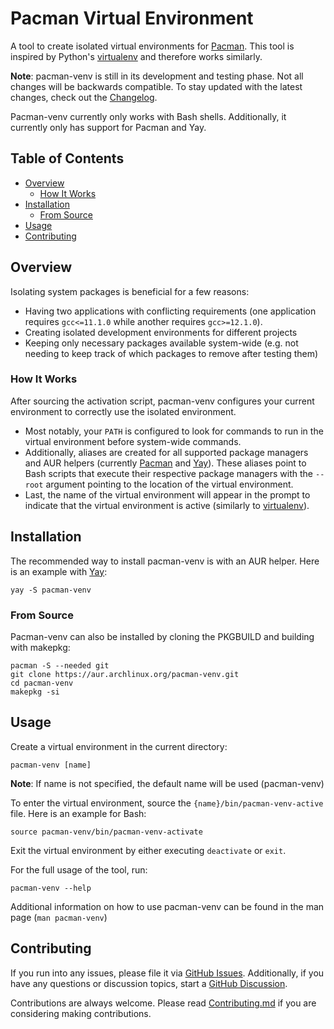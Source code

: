 # Pacman Virtual Environment
A tool to create isolated virtual environments for [Pacman][0]. This tool is inspired
by Python's [virtualenv][1] and therefore works similarly.

**Note**: pacman-venv is still in its development and testing phase. Not all changes
will be backwards compatible. To stay updated with the latest changes, check out the
[Changelog](CHANGELOG.md).

Pacman-venv currently only works with Bash shells. Additionally, it currently only has
support for Pacman and Yay.

## Table of Contents
- [Overview](#overview)
    * [How It Works](#how-it-works)
- [Installation](#installation)
    * [From Source](#from-source)
- [Usage](#usage)
- [Contributing](#contributing)

## Overview
Isolating system packages is beneficial for a few reasons:
- Having two applications with conflicting requirements (one application requires
`gcc<=11.1.0` while another requires `gcc>=12.1.0`).
- Creating isolated development environments for different projects
- Keeping only necessary packages available system-wide (e.g. not needing to keep
track of which packages to remove after testing them)

### How It Works
After sourcing the activation script, pacman-venv configures your current environment
to correctly use the isolated environment.
- Most notably, your `PATH` is configured to look for commands to run in the virtual
environment before system-wide commands.
- Additionally, aliases are created for all supported package managers and AUR helpers
(currently [Pacman][0] and [Yay][2]). These aliases point to Bash scripts that execute
their respective package managers with the `--root` argument pointing to the location of
the virtual environment.
- Last, the name of the virtual environment will appear in the prompt to indicate that the
virtual environment is active (similarly to [virtualenv][1]).

## Installation
The recommended way to install pacman-venv is with an AUR helper. Here is an example with [Yay][2]:
```shell
yay -S pacman-venv
```

### From Source
Pacman-venv can also be installed by cloning the PKGBUILD and building with makepkg:
```shell
pacman -S --needed git
git clone https://aur.archlinux.org/pacman-venv.git
cd pacman-venv
makepkg -si
```

## Usage
Create a virtual environment in the current directory:
```shell
pacman-venv [name]
```
**Note**: If name is not specified, the default name will be used (pacman-venv)

To enter the virtual environment, source the `{name}/bin/pacman-venv-active` file. Here is
an example for Bash:
```shell
source pacman-venv/bin/pacman-venv-activate
```

Exit the virtual environment by either executing `deactivate` or `exit`.

For the full usage of the tool, run:
```shell
pacman-venv --help
```

Additional information on how to use pacman-venv can be found in the man page (`man pacman-venv`)

## Contributing
If you run into any issues, please file it via [GitHub Issues][3]. Additionally, if you
have any questions or discussion topics, start a [GitHub Discussion][4].

Contributions are always welcome. Please read [Contributing.md](CONTRIBUTING.md) if you are considering making contributions.

[0]: https://archlinux.org/pacman/
[1]: https://virtualenv.pypa.io/en/latest/
[2]: https://github.com/Jguer/yay
[3]: https://github.com/jdholtz/pacman-venv/issues/new/choose
[4]: https://github.com/jdholtz/pacman-venv/discussions/new/choose
